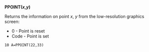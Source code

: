 **PPOINT(*x*,*y*)**

Returns the information on point *x*, *y* from the low-resolution graphics screen:

- 0     - Point is reset
- Code  - Point is set

```ecb2
10 A=PPOINT(22,33)
```
